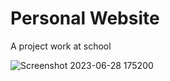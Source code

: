 # Personal Website 
A project work at school

![Screenshot 2023-06-28 175200](https://github.com/WingsDavis/Personal/assets/68033916/fd0564d2-4d1f-4c56-8a02-51a62300f6aa)
